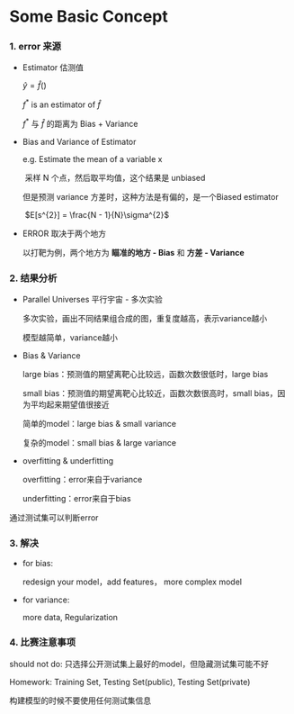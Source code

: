 # Some Basic Concept

### 1. error 来源

* Estimator 估测值

  $\hat{y} = \hat{f}()$

  $f^{*}$ is an estimator of $\hat{f}$

  $f^{*}$ 与 $\hat{f}$ 的距离为 Bias + Variance

* Bias and Variance of Estimator

  e.g. Estimate the mean of a variable x

  ​	采样 N 个点，然后取平均值，这个结果是 unbiased 

  但是预测 variance 方差时，这种方法是有偏的，是一个Biased estimator

  ​	$E[s^{2}] = \frac{N - 1}{N}\sigma^{2}$

* ERROR 取决于两个地方

  以打靶为例，两个地方为 **瞄准的地方 - Bias** 和 **方差 - Variance**

### 2. 结果分析

* Parallel Universes 平行宇宙 - 多次实验

  多次实验，画出不同结果组合成的图，重复度越高，表示variance越小

  模型越简单，variance越小

* Bias & Variance

  large bias：预测值的期望离靶心比较远，函数次数很低时，large bias

  small bias：预测值的期望离靶心比较近，函数次数很高时，small bias，因为平均起来期望值很接近

  简单的model：large bias & small variance

  复杂的model：small bias & large variance

* overfitting & underfitting

  overfitting：error来自于variance

  underfitting：error来自于bias

通过测试集可以判断error



### 3. 解决

* for bias: 

  redesign your model，add features， more complex model

* for variance: 

  more data, Regularization



### 4. 比赛注意事项

should not do: 只选择公开测试集上最好的model，但隐藏测试集可能不好

Homework: Training Set, Testing Set(public), Testing Set(private)

构建模型的时候不要使用任何测试集信息